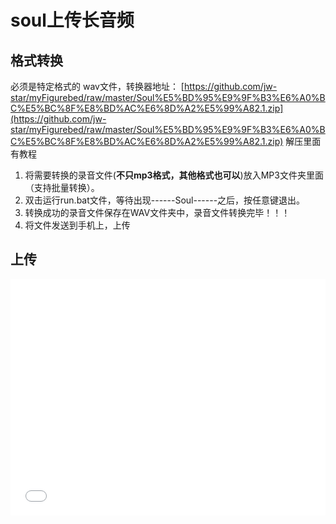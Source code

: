 # soul上传长音频

## 格式转换

必须是特定格式的 wav文件，转换器地址：
[https://github.com/jw-star/myFigurebed/raw/master/Soul%E5%BD%95%E9%9F%B3%E6%A0%BC%E5%BC%8F%E8%BD%AC%E6%8D%A2%E5%99%A82.1.zip](https://github.com/jw-star/myFigurebed/raw/master/Soul%E5%BD%95%E9%9F%B3%E6%A0%BC%E5%BC%8F%E8%BD%AC%E6%8D%A2%E5%99%A82.1.zip)
解压里面有教程

1. 将需要转换的录音文件(**不只mp3格式，其他格式也可以**)放入MP3文件夹里面（支持批量转换）。
2. 双击运行run.bat文件，等待出现------Soul------之后，按任意键退出。
3. 转换成功的录音文件保存在WAV文件夹中，录音文件转换完毕！！！
4. 将文件发送到手机上，上传

## 上传
<div style="position: relative; width: 100%; height: 0; padding-bottom: 75%;">
    <iframe src="//player.bilibili.com/player.html?bvid=BV1RD4y1d789&page=1"  scrolling="no" border="0" frameborder="no" framespacing="0" allowfullscreen="true" style="position: absolute; width: 100%; height: 100%; left: 0; top: 0;"></iframe>
</div>

